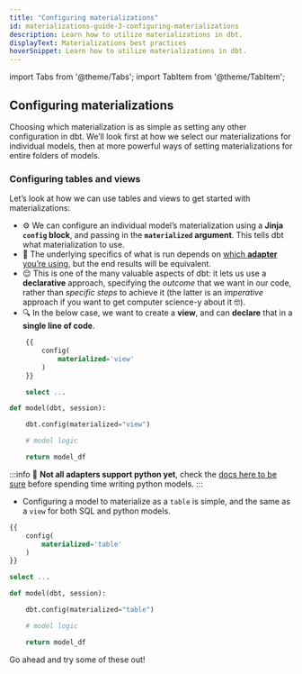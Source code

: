 ```yaml
---
title: "Configuring materializations"
id: materializations-guide-3-configuring-materializations
description: Learn how to utilize materializations in dbt.
displayText: Materializations best practices
hoverSnippet: Learn how to utilize materializations in dbt.
---
```


import Tabs from '@theme/Tabs';
import TabItem from '@theme/TabItem';

## Configuring materializations

Choosing which materialization is as simple as setting any other configuration in dbt. We’ll look first at how we select our materializations for individual models, then at more powerful ways of setting materializations for entire folders of models.

### Configuring tables and views

Let’s look at how we can use tables and views to get started with materializations:

- ⚙️ We can configure an individual model’s materialization using a **Jinja `config` block**, and passing in the **`materialized` argument**. This tells dbt what materialization to use.
- 🚰 The underlying specifics of what is run depends on [which **adapter** you’re using](docs/supported-data-platforms), but the end results will be equivalent.
- 😌 This is one of the many valuable aspects of dbt: it lets us use a **declarative** approach, specifying the _outcome_ that we want in our code, rather than _specific steps_ to achieve it (the latter is an _imperative_ approach if you want to get computer science-y about it 🤓).
- 🔍 In the below case, we want to create a **view**, and can **declare** that in a **single line of code**.

<Tabs>
<TabItem value="sql" label="SQL" default>

```sql
    {{
        config(
            materialized='view'
        )
    }}

    select ...
```

</TabItem>
<TabItem value="python" label="Python">

```python
def model(dbt, session):

    dbt.config(materialized="view")

    # model logic

    return model_df
```

</TabItem>
</Tabs>

:::info
🐍 **Not all adapters support python yet**, check the [docs here to be sure](https://docs.getdbt.com/docs/build/python-models#specific-data-platforms) before spending time writing python models.
:::

- Configuring a model to materialize as a `table` is simple, and the same as a `view` for both SQL and python models.

<Tabs>
<TabItem value="sql" label="SQL">

```sql
{{
    config(
        materialized='table'
    )
}}

select ...
```

</TabItem>
<TabItem value="python" label="Python">

```python
def model(dbt, session):

    dbt.config(materialized="table")

    # model logic

    return model_df
```

</TabItem>
</Tabs>

Go ahead and try some of these out!
